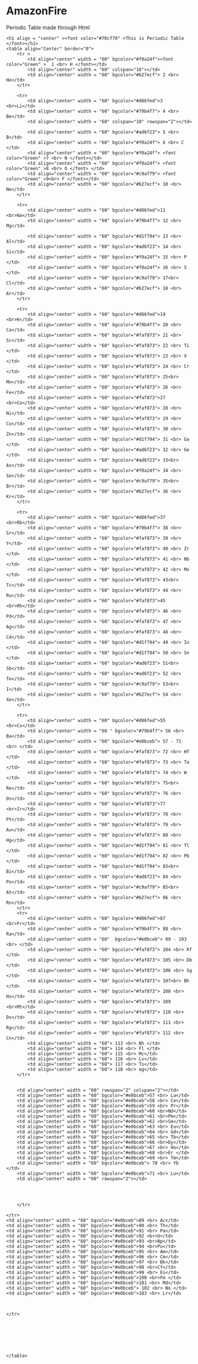 # AmazonFire
Periodic Table made through Html
<!DOCTYPE html>
<html lang="en">
<head>
    <title>Assignment # 1</title>
</head>
<body>
    
    <h1 align = "center" ><font color="#70cf70" >This is Periodic Table </font></h1>
    <table align="Center" border="0">
        <tr >
            <td align="center" width = "60" bgcolor="#f0a24f"><font color="Green" >  1 <br> H </font></td>
            <td align="center" width = "60" colspan="16"></td>
            <td align="center" width = "60" bgcolor="#b27ecf"> 2 <br> He</td>
        </tr>

        <tr>
            <td align="center" width = "60" bgcolor="#d86fed">3 <br>Li</td>
            <td align="center" width = "60" bgcolor="#79b4f7"> 4 <br> Be</td>
            <td align="center" width = "60" colspan="10" rowspan="2"></td>
            
            <td align="center" width = "60" bgcolor="#ad6f23"> 5 <br> B</td>
            <td align="center" width = "60" bgcolor="#f0a24f"> 6 <br> C </td>
            <td align="center" width = "60" bgcolor="#f0a24f"> <font color="Green" >7 <br> N </font></td>
            <td align="center" width = "60" bgcolor="#f0a24f"> <font color="Green" >8 <br> O </font> </td>
            <td align="center" width = "60" bgcolor="#c9af79"> <font color="Green" >9<br> F </font></td>
            <td align="center" width = "60" bgcolor="#b27ecf"> 10 <br> Ne</td>
        </tr>

        <tr>
            <td align="center" width = "60" bgcolor="#d86fed">11 <br>Na</td>
            <td align="center" width = "60" bgcolor="#79b4f7"> 12 <br> Mg</td>
           
            <td align="center" width = "60" bgcolor="#d1f794"> 13 <br> Al</td>
            <td align="center" width = "60" bgcolor="#ad6f23"> 14 <br> Si</td>
            <td align="center" width = "60" bgcolor="#f0a24f"> 15 <br> P </td>
            <td align="center" width = "60" bgcolor="#f0a24f"> 16 <br> S </td>
            <td align="center" width = "60" bgcolor="#c9af79"> 17<br> Cl</td>
            <td align="center" width = "60" bgcolor="#b27ecf"> 18 <br> Ar</td>
        </tr>
        
        <tr>
            <td align="center" width = "60" bgcolor="#d86fed">19 <br>K</td>
            <td align="center" width = "60" bgcolor="#79b4f7"> 20 <br> Ca</td>                     
            <td align="center" width = "60" bgcolor="#faf873"> 21 <br> Sc</td>
            <td align="center" width = "60" bgcolor="#faf873"> 22 <br> Ti </td>
            <td align="center" width = "60" bgcolor="#faf873"> 23 <br> V </td>
            <td align="center" width = "60" bgcolor="#faf873"> 24 <br> Cr </td>
            <td align="center" width = "60" bgcolor="#faf873"> 25<br> Mn</td>
            <td align="center" width = "60" bgcolor="#faf873"> 26 <br> Fe</td>
            <td align="center" width = "60" bgcolor="#faf873">27 <br>Co</td>
            <td align="center" width = "60" bgcolor="#faf873"> 28 <br> Ni</td>                     
            <td align="center" width = "60" bgcolor="#faf873"> 29 <br> Cu</td>
            <td align="center" width = "60" bgcolor="#faf873"> 30 <br> Zn</td>
            <td align="center" width = "60" bgcolor="#d1f794"> 31 <br> Ga </td>
            <td align="center" width = "60" bgcolor="#ad6f23"> 32 <br> Ge </td>
            <td align="center" width = "60" bgcolor="#ad6f23"> 33<br> As</td>
            <td align="center" width = "60" bgcolor="#f0a24f"> 34 <br> Se</td>
            <td align="center" width = "60" bgcolor="#c9af79"> 35<br> Br</td>
            <td align="center" width = "60" bgcolor="#b27ecf"> 36 <br> Kr</td>
        </tr>

        <tr>
            <td align="center" width = "60" bgcolor="#d86fed">37 <br>Rb</td>
            <td align="center" width = "60" bgcolor="#79b4f7"> 38 <br> Sr</td>                     
            <td align="center" width = "60" bgcolor="#faf873"> 39 <br> Y</td>
            <td align="center" width = "60" bgcolor="#faf873"> 40 <br> Zr </td>
            <td align="center" width = "60" bgcolor="#faf873"> 41 <br> Nb </td>
            <td align="center" width = "60" bgcolor="#faf873"> 42 <br> Mo </td>
            <td align="center" width = "60" bgcolor="#faf873"> 43<br> Tc</td>
            <td align="center" width = "60" bgcolor="#faf873"> 44 <br> Ru</td>
            <td align="center" width = "60" bgcolor="#faf873">45 <br>Rh</td>
            <td align="center" width = "60" bgcolor="#faf873"> 46 <br> Pd</td>                     
            <td align="center" width = "60" bgcolor="#faf873"> 47 <br> Ag</td>
            <td align="center" width = "60" bgcolor="#faf873"> 48 <br> Cd</td>
            <td align="center" width = "60" bgcolor="#d1f794"> 49 <br> In </td>
            <td align="center" width = "60" bgcolor="#d1f794"> 50 <br> Sn </td>
            <td align="center" width = "60" bgcolor="#ad6f23"> 51<br> Sb</td>
            <td align="center" width = "60" bgcolor="#ad6f23"> 52 <br> Te</td>
            <td align="center" width = "60" bgcolor="#c9af79"> 53<br> I</td>
            <td align="center" width = "60" bgcolor="#b27ecf"> 54 <br> Xe</td>
        </tr>

        <tr>
            <td align="center" width = "60" bgcolor="#d86fed">55 <br>Cs</td>
            <td align="center" width = "60 " bgcolor="#79b4f7"> 56 <br> Ba</td>                     
            <td align="center" width = "60" bgcolor="#e0bceb"> 57 - 71 <br> </td>
            <td align="center" width = "60" bgcolor="#faf873"> 72 <br> Hf </td>
            <td align="center" width = "60" bgcolor="#faf873"> 73 <br> Ta </td>
            <td align="center" width = "60" bgcolor="#faf873"> 74 <br> W </td>
            <td align="center" width = "60" bgcolor="#faf873"> 75<br> Re</td>
            <td align="center" width = "60" bgcolor="#faf873"> 76 <br> Os</td>
            <td align="center" width = "60" bgcolor="#faf873">77 <br>Ir</td>
            <td align="center" width = "60" bgcolor="#faf873"> 78 <br> Pt</td>                     
            <td align="center" width = "60" bgcolor="#faf873"> 79 <br> Au</td>
            <td align="center" width = "60" bgcolor="#faf873"> 80 <br> Hg</td>
            <td align="center" width = "60" bgcolor="#d1f794"> 81 <br> Tl </td>
            <td align="center" width = "60" bgcolor="#d1f794"> 82 <br> Pb </td>
            <td align="center" width = "60" bgcolor="#d1f794"> 83<br> Bi</td>
            <td align="center" width = "60" bgcolor="#ad6f23"> 84 <br> Po</td>
            <td align="center" width = "60" bgcolor="#c9af79"> 85<br> At</td>
            <td align="center" width = "60" bgcolor="#b27ecf"> 86 <br> Rn</td>
        </tr>
        <tr>
            <td align="center" width = "60" bgcolor="#d86fed">87 <br>Fr</td>
            <td align="center" width = "60" bgcolor="#79b4f7"> 88 <br> Ra</td>                     
            <td align="center" width = "60"  bgcolor="#e0bceb"> 89 - 103 <br> </td>
            <td align="center" width = "60" bgcolor="#faf873"> 104 <br> Rf </td>
            <td align="center" width = "60" bgcolor="#faf873"> 105 <br> Db </td>
            <td align="center" width = "60" bgcolor="#faf873"> 106 <br> Sg </td>
            <td align="center" width = "60" bgcolor="#faf873"> 107<br> Bh </td>
            <td align="center" width = "60" bgcolor="#faf873"> 108 <br> Hs</td>
            <td align="center" width = "60" bgcolor="#faf873"> 109 <br>Mt</td>
            <td align="center" width = "60" bgcolor="#faf873"> 110 <br> Ds</td>                     
            <td align="center" width = "60" bgcolor="#faf873"> 111 <br> Rg</td>
            <td align="center" width = "60" bgcolor="#faf873"> 112 <br> Cn</td>
            <td align="center" width = "60"> 113 <br> Nh </td>
            <td align="center" width = "60"> 114 <br> Fl </td>
            <td align="center" width = "60"> 115 <br> Mc</td>
            <td align="center" width = "60"> 116 <br> Lv</td>
            <td align="center" width = "60"> 117 <br> Ts</td>
            <td align="center" width = "60"> 118 <br> og</td>
        </tr>
      
 
        <td align="center" width = "60" rowspan="2" colspan="2"></td>
        <td align="center" width = "60" bgcolor="#e0bceb">57 <br> La</td>
        <td align="center" width = "60" bgcolor="#e0bceb">58 <br> Ce</td>
        <td align="center" width = "60" bgcolor="#e0bceb">59 <br> Pr</td>
        <td align="center" width = "60" bgcolor="#e0bceb">60 <br>Nd</td>
        <td align="center" width = "60" bgcolor="#e0bceb">61 <br>Pm</td>
        <td align="center" width = "60" bgcolor="#e0bceb">62 <br>Sm</td>
        <td align="center" width = "60" bgcolor="#e0bceb">63 <br> Eu</td>
        <td align="center" width = "60" bgcolor="#e0bceb">64 <br> Gd</td>
        <td align="center" width = "60" bgcolor="#e0bceb">65 <br> Tb</td>
        <td align="center" width = "60" bgcolor="#e0bceb">66 <br>Dy</td>
        <td align="center" width = "60" bgcolor="#e0bceb">67 <br> Ho</td>
        <td align="center" width = "60" bgcolor="#e0bceb">68 <br>Er </td>
        <td align="center" width = "60" bgcolor="#e0bceb">69 <br> Tm</td>
        <td align="center" width = "60" bgcolor="#e0bceb"> 70 <br> Yb </td>
        <td align="center" width = "60" bgcolor="#e0bceb">71 <br> Lu</td>
        <td align="center" width = "60" rowspan="2"></td>
        
        
           

        </tr>
        
    </tr>
    <td align="center" width = "60" bgcolor="#e0bceb">89 <br> Ac</td>
    <td align="center" width = "60" bgcolor="#e0bceb">90 <br> Th</td>
    <td align="center" width = "60" bgcolor="#e0bceb">91 <br> Pa</td>
    <td align="center" width = "60" bgcolor="#e0bceb">92 <br>U</td>
    <td align="center" width = "60" bgcolor="#e0bceb">93 <br>Np</td>
    <td align="center" width = "60" bgcolor="#e0bceb">94 <br>Pu</td>
    <td align="center" width = "60" bgcolor="#e0bceb">95 <br> Am</td>
    <td align="center" width = "60" bgcolor="#e0bceb">96 <br> Cm</td>
    <td align="center" width = "60" bgcolor="#e0bceb">97 <br> Bk</td>
    <td align="center" width = "60" bgcolor="#e0bceb">98 <br>Cf</td>
    <td align="center" width = "60" bgcolor="#e0bceb">99 <br> Es</td>
    <td align="center" width = "60" bgcolor="#e0bceb">100 <br>Fm </td>
    <td align="center" width = "60" bgcolor="#e0bceb">101 <br> Md</td>
    <td align="center" width = "60" bgcolor="#e0bceb"> 102 <br> No </td>
    <td align="center" width = "60" bgcolor="#e0bceb">103 <br> Lr</td>
    
    

    </tr>







    </table>

</body>
</html>
